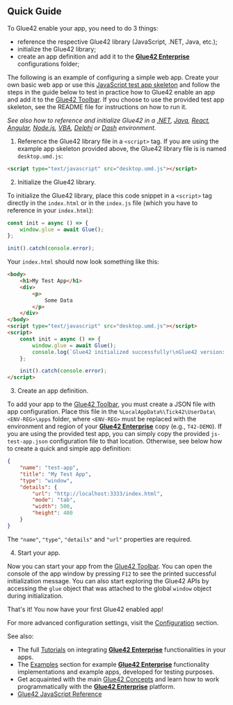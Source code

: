 ## Quick Guide

To Glue42 enable your app, you need to do 3 things:

- reference the respective Glue42 library (JavaScript, .NET, Java, etc.);
- initialize the Glue42 library;
- create an app definition and add it to the [**Glue42 Enterprise**](https://glue42.com/enterprise/) configurations folder;

The following is an example of configuring a simple web app. Create your own basic web app or use this [JavaScript test app skeleton](../../../../assets/js-test-app.zip) and follow the steps in the guide below to test in practice how to Glue42 enable an app and add it to the [Glue42 Toolbar](../../../../glue42-concepts/glue42-toolbar/index.html). If you choose to use the provided test app skeleton, see the README file for instructions on how to run it.

*See also how to reference and initialize Glue42 in a [.NET](../net/index.html), [Java](../java/index.html), [React](../react/index.html), [Angular](../angular/index.html), [Node.js](../nodejs/index.html), [VBA](../vba/index.html), [Delphi](../delphi/index.html) or [Dash](../dash/index.html) environment.*

1. Reference the Glue42 library file in a `<script>` tag. If you are using the example app skeleton provided above, the Glue42 library file is is named `desktop.umd.js`:

```html
<script type="text/javascript" src="desktop.umd.js"></script>
```

2. Initialize the Glue42 library.

To initialize the Glue42 library, place this code snippet in a `<script>` tag directly in the `index.html` or in the `index.js` file (which you have to reference in your `index.html`):

```javascript
const init = async () => {
    window.glue = await Glue();
};

init().catch(console.error);
```

Your `index.html` should now look something like this:

```html
<body>
    <h1>My Test App</h1>
    <div>
        <p>
            Some Data
        </p>
    </div>
</body>
<script type="text/javascript" src="desktop.umd.js"></script>
<script>
    const init = async () => {
        window.glue = await Glue();
        console.log(`Glue42 initialized successfully!\nGlue42 version: ${glue.version}`);
    };

    init().catch(console.error);
</script>
```

3. Create an app definition.

To add your app to the [Glue42 Toolbar](../../../../glue42-concepts/glue42-toolbar/index.html), you must create a JSON file with app configuration. Place this file in the `%LocalAppData%\Tick42\UserData\<ENV-REG>\apps` folder, where `<ENV-REG>` must be replaced with the environment and region of your [**Glue42 Enterprise**](https://glue42.com/enterprise/) copy (e.g., `T42-DEMO`). If you are using the provided test app, you can simply copy the provided `js-test-app.json` configuration file to that location. Otherwise, see below how to create a quick and simple app definition:

```json
{
    "name": "test-app",
    "title": "My Test App",
    "type": "window",
    "details": {
        "url": "http://localhost:3333/index.html",
        "mode": "tab",
        "width": 500,
        "height": 400
    }
}
```

The `"name"`, `"type"`, `"details"` and `"url"` properties are required.

4. Start your app.

Now you can start your app from the [Glue42 Toolbar](../../../../glue42-concepts/glue42-toolbar/index.html). You can open the console of the app window by pressing `F12` to see the printed successful initialization message. You can also start exploring the Glue42 APIs by accessing the `glue` object that was attached to the global `window` object during initialization.

That's it! You now have your first Glue42 enabled app!

For more advanced configuration settings, visit the [Configuration](../../../../developers/configuration/application/index.html) section.

See also:

- The full [Tutorials](../../../../tutorials/javascript/index.html) on integrating [**Glue42 Enterprise**](https://glue42.com/enterprise/) functionalities in your apps.
- The [Examples](../../../../developers/examples/index.html) section for example [**Glue42 Enterprise**](https://glue42.com/enterprise/) functionality implementations and example apps, developed for testing purposes.
- Get acquainted with the main [Glue42 Concepts](../../../../glue42-concepts/glue42-toolbar/index.html) and learn how to work programmatically with the [**Glue42 Enterprise**](https://glue42.com/enterprise/) platform.
- [Glue42 JavaScript Reference](../../../../reference/glue/latest/glue/index.html)